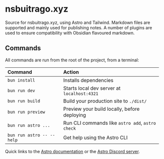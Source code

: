 # nsbuitrago.xyz 

Source for nsbuitrago.xyz, using Astro and Tailwind. Markdown files
are supported and mainly used for publishing notes. A number of plugins
are used to ensure compatibility with Obsidian flavoured markdown.

## Commands

All commands are run from the root of the project, from a terminal:

| Command                   | Action                                           |
| :------------------------ | :----------------------------------------------- |
| `bun install`             | Installs dependencies                            |
| `bun run dev`             | Starts local dev server at `localhost:4321`      |
| `bun run build`           | Build your production site to `./dist/`          |
| `bun run preview`         | Preview your build locally, before deploying     |
| `bun run astro ...`       | Run CLI commands like `astro add`, `astro check` |
| `bun run astro -- --help` | Get help using the Astro CLI                     |

Quick links to the [Astro documentation](https://docs.astro.build) or the [Astro Discord server](https://astro.build/chat).
